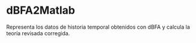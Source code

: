 # dBFA2Matlab
Representa los datos de historia temporal obtenidos con dBFA y calcula la teoría revisada corregida.

